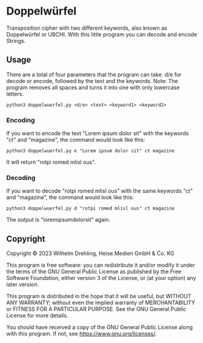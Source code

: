 # Doppelwürfel
Transposition cipher with two different keywords, also known as Doppelwürfel or UBCHI. With this little program you can decode and encode Strings.

## Usage

There are a total of four parameters that the program can take. d/e for decode or encode, followed by the text and the keywords. Note: The program removes all spaces and turns it into one with only lowercase letters.
```
python3 doppelwuerfel.py <d/e> <text> <keyword1> <keyword2>
```

### Encoding
If you want to encode the text "Lorem ipsum dolor sit" with the keywords "ct" and "magazine", the command would look like this:
```
python3 doppelwuerfel.py e "Lorem ipsum dolor sit" ct magazine
```
It will return "rotpi romed mlisl ous".

### Decoding
If you want to decode "rotpi romed mlisl ous" with the same keywords "ct" and "magazine", the command would look like this:
```
python3 doppelwuerfel.py d "rotpi romed mlisl ous" ct magazine
```
The output is "loremipsumdolorsit" again.


## Copyright

Copyright ©️ 2023 Wilhelm Drehling, Heise Medien GmbH & Co. KG

This program is free software: you can redistribute it and/or modify it under the terms of the GNU General Public License as published by the Free Software Foundation, either version 3 of the License, or (at your option) any later version.

This program is distributed in the hope that it will be useful, but WITHOUT ANY WARRANTY; without even the implied warranty of MERCHANTABILITY or FITNESS FOR A PARTICULAR PURPOSE. See the GNU General Public License for more details.

You should have received a copy of the GNU General Public License along with this program. If not, see https://www.gnu.org/licenses/.
